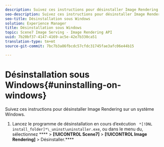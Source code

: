 ```yaml
---
description: Suivez ces instructions pour désinstaller Image Rendering sur un système Windows.
seo-description: Suivez ces instructions pour désinstaller Image Rendering sur un système Windows.
seo-title: Désinstallation sous Windows
solution: Experience Manager
title: Désinstallation sous Windows
topic: Scene7 Image Serving - Image Rendering API
uuid: 7b20bf37-4147-4169-ac5e-42e7b330ca51
translation-type: tm+mt
source-git-commit: 7bc7b3a86fbcdc57cfdc31745fae3afc06e44b15

---
```



# Désinstallation sous Windows{#uninstalling-on-windows}

Suivez ces instructions pour désinstaller Image Rendering sur un système Windows.

1. Lancez le programme de désinstallation en cours d’exécution ` *[!DNL install_folder]*\_uninst\uninstaller.exe`, ou dans le menu  du, sélectionnez **** > **[!UICONTROL Scene7]** > **[!UICONTROL Image Rendering]** > Désinstaller.****
